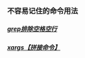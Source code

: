 ### 不容易记住的命令用法

##### [grep排除空格空行](./grep排除空格空行.md "点击跳转")
##### [xargs【拼接命令】](./xargs【拼接命令】.md "点击跳转")